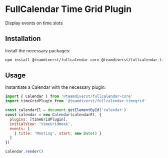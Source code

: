 
# FullCalendar Time Grid Plugin

Display events on time slots

## Installation

Install the necessary packages:

```sh
npm install @teamdiverst/fullcalendar-core @teamdiverst/fullcalendar-timegrid
```

## Usage

Instantiate a Calendar with the necessary plugin:

```js
import { Calendar } from '@teamdiverst/fullcalendar-core'
import timeGridPlugin from '@teamdiverst/fullcalendar-timegrid'

const calendarEl = document.getElementById('calendar')
const calendar = new Calendar(calendarEl, {
  plugins: [timeGridPlugin],
  initialView: 'timeGridWeek',
  events: [
    { title: 'Meeting', start: new Date() }
  ]
})

calendar.render()
```
